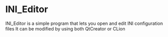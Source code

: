 # INI_Editor
INI_Editor is a simple program that lets you open and edit INI configuration files
It can be modified by using both QtCreator or CLion
